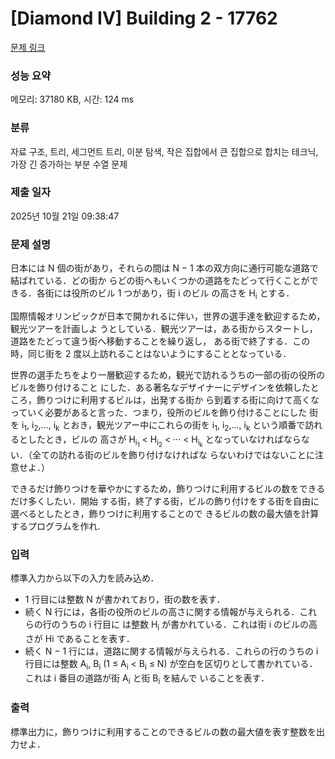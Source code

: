 # [Diamond IV] Building 2 - 17762 

[문제 링크](https://www.acmicpc.net/problem/17762) 

### 성능 요약

메모리: 37180 KB, 시간: 124 ms

### 분류

자료 구조, 트리, 세그먼트 트리, 이분 탐색, 작은 집합에서 큰 집합으로 합치는 테크닉, 가장 긴 증가하는 부분 수열 문제

### 제출 일자

2025년 10월 21일 09:38:47

### 문제 설명

<p>日本には N 個の街があり，それらの間は N − 1 本の双方向に通行可能な道路で結ばれている．どの街か らどの街へもいくつかの道路をたどって行くことができる．各街には役所のビル 1 つがあり，街 i のビル の高さを H<sub>i</sub> とする．</p>

<p>国際情報オリンピックが日本で開かれるに伴い，世界の選手達を歓迎するため，観光ツアーを計画しよ うとしている．観光ツアーは，ある街からスタートし，道路をたどって違う街へ移動することを繰り返し， ある街で終了する．この時，同じ街を 2 度以上訪れることはないようにすることとなっている．</p>

<p>世界の選手たちをより一層歓迎するため，観光で訪れるうちの一部の街の役所のビルを飾り付けること にした．ある著名なデザイナーにデザインを依頼したところ，飾りつけに利用するビルは，出発する街か ら到着する街に向けて高くなっていく必要があると言った．つまり，役所のビルを飾り付けることにした 街を i<sub>1</sub>, i<sub>2</sub>,..., i<sub>k</sub> とおき，観光ツアー中にこれらの街を i<sub>1</sub>, i<sub>2</sub>,..., i<sub>k</sub> という順番で訪れるとしたとき，ビルの 高さが H<sub>i<sub>1</sub></sub> < H<sub>i<sub>2</sub></sub> < ··· < H<sub>i<sub>k</sub></sub> となっていなければならない．（全ての訪れる街のビルを飾り付けなければな らないわけではないことに注意せよ．）</p>

<p>できるだけ飾りつけを華やかにするため，飾りつけに利用するビルの数をできるだけ多くしたい．開始 する街，終了する街，ビルの飾り付けをする街を自由に選べるとしたとき，飾りつけに利用することので きるビルの数の最大値を計算するプログラムを作れ.</p>

### 입력 

 <p>標準入力から以下の入力を読み込め．</p>

<ul>
	<li>1 行目には整数 N が書かれており，街の数を表す．</li>
	<li>続く N 行には，各街の役所のビルの高さに関する情報が与えられる．これらの行のうちの i 行目に は整数 H<sub>i</sub> が書かれている．これは街 i のビルの高さが Hi であることを表す．</li>
	<li>続く N − 1 行には，道路に関する情報が与えられる．これらの行のうちの i 行目には整数 A<sub>i</sub>, B<sub>i</sub> (1 ≤ A<sub>i</sub> < B<sub>i</sub> ≤ N) が空白を区切りとして書かれている．これは i 番目の道路が街 A<sub>i</sub> と街 B<sub>i</sub> を結んで いることを表す．</li>
</ul>

### 출력 

 <p>標準出力に，飾りつけに利用することのできるビルの数の最大値を表す整数を出力せよ．</p>

